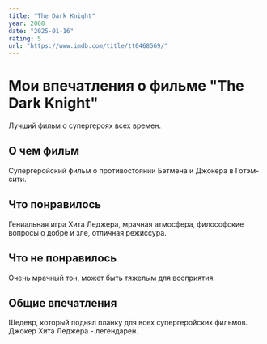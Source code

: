 ```yaml
---
title: "The Dark Knight"
year: 2008
date: "2025-01-16"
rating: 5
url: "https://www.imdb.com/title/tt0468569/"
---
```


# Мои впечатления о фильме "The Dark Knight"

Лучший фильм о супергероях всех времен.

## О чем фильм

Супергеройский фильм о противостоянии Бэтмена и Джокера в Готэм-сити.

## Что понравилось

Гениальная игра Хита Леджера, мрачная атмосфера, философские вопросы о добре и зле, отличная режиссура.

## Что не понравилось

Очень мрачный тон, может быть тяжелым для восприятия.

## Общие впечатления

Шедевр, который поднял планку для всех супергеройских фильмов. Джокер Хита Леджера - легендарен.

